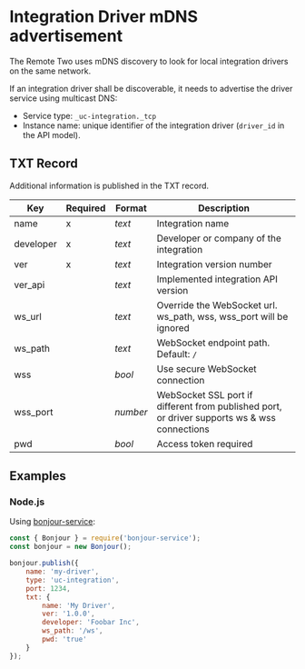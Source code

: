 # Integration Driver mDNS advertisement

The Remote Two uses mDNS discovery to look for local integration drivers on the same network.

If an integration driver shall be discoverable, it needs to advertise the driver service using multicast DNS: 

- Service type: `_uc-integration._tcp`
- Instance name: unique identifier of the integration driver (`driver_id` in the API model). 

## TXT Record

Additional information is published in the TXT record.

| Key       | Required | Format   | Description                                                                                  |
|-----------|----------|----------|----------------------------------------------------------------------------------------------|
| name      | x        | _text_   | Integration name                                                                             |
| developer | x        | _text_   | Developer or company of the integration                                                      |
| ver       | x        | _text_   | Integration version number                                                                   |
| ver_api   |          | _text_   | Implemented integration API version                                                          |
| ws_url    |          | _text_   | Override the WebSocket url. ws_path, wss, wss_port will be ignored                           |
| ws_path   |          | _text_   | WebSocket endpoint path. Default: `/`                                                        |
| wss       |          | _bool_   | Use secure WebSocket connection                                                              |
| wss_port  |          | _number_ | WebSocket SSL port if different from published port, or driver supports ws & wss connections |
| pwd       |          | _bool_   | Access token required                                                                        |

## Examples

### Node.js

Using [bonjour-service](https://www.npmjs.com/package/bonjour-service):

```js
const { Bonjour } = require('bonjour-service');
const bonjour = new Bonjour();

bonjour.publish({
    name: 'my-driver',
    type: 'uc-integration',
    port: 1234,
    txt: {
        name: 'My Driver',
        ver: '1.0.0',
        developer: 'Foobar Inc',
        ws_path: '/ws',
        pwd: 'true'
    }
});
```